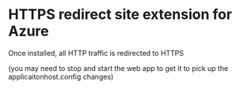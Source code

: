 # HTTPS redirect site extension for Azure

Once installed, all HTTP traffic is redirected to HTTPS

(you may need to stop and start the web app to get it to pick up the applicaitonhost.config changes)
